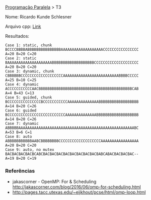 [Programação Paralela](https://github.com/AndreaInfUFSM/elc139-2018a) > T3

Nome: Ricardo Kunde Schlesner

Arquivo cpp: [Link](/trabalhos/t3/OpenMPABC.cpp)

Resultados:

```
Case 1: static, chunk
BCCCCBBBBABBBBBBBBBBBBBBBAAAAAAAAAAAAAAAAAAACCCCCCCCCCCCCCCC
A=20 B=20 C=20 
Case 2: static
BAAAAAAAAAAAAAAAAAAAABBBBBBBBBBBBBBBBBBBCCCCCCCCCCCCCCCCCCCC
A=20 B=20 C=20 
Case 3: dynamic, chunk
CBBBBBBCCCCCCCCCCCCCCCCCCCAAAAAAAAAAAAAAAAAAAAAAAAABBBBCCCCC
A=25 B=10 C=25 
Case 4: dynamic
ACCCCCCCCCCCAACBBBBBBBBBBBBBBBBBBBBBBBBBBBBBBBBBBBBBBBBBBCAB
A=4 B=43 C=13 
Case 5: guided, chunk
BCCCCCCCCCCCCCCCBCCCCCCCCCCCAAAAAAAAAAAAAABBBBBBBBBBBBBBBBBB
A=14 B=20 C=26 
Case 6: guided
BCCCCCCCCCCCCCCCCCCCCCCCCCCAAAAAAAAAAAAAABBBBBBBBBBBBBBBBBBB
A=14 B=20 C=26 
Case 7: dynamic
ABBBBBAAAAAAAAAAAAAAAAAAAAAAAAAAAAAAAAAAAAAAAAAAAAAAAAAAAABC
A=53 B=6 C=1 
Case 8: auto
ABBBBBBBBBBBAABCBBBBBBBBCCCCCCCCCCCCCCCCCCCAAAAAAAAAAAAAAAAA
A=20 B=20 C=20 
Case 9: auto, no mutex
BACBACBACBACBCABCBACBACBACBACBACBACBACBACBABCABACBACBACBAC--
A=19 B=20 C=19 
```

### Referências
- jakascorner - OpenMP: For & Scheduling http://jakascorner.com/blog/2016/06/omp-for-scheduling.html
- http://pages.tacc.utexas.edu/~eijkhout/pcse/html/omp-loop.html

